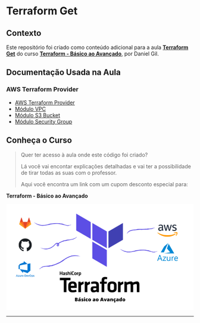 # Terraform Get

## Contexto

Este repositório foi criado como conteúdo adicional para a aula [**Terraform Get**](https://www.udemy.com/course/terraform-do-basico-ao-avancado/learn/lecture/40339432#overview) do curso [**Terraform - Básico ao Avançado**](https://www.udemy.com/course/terraform-do-basico-ao-avancado/?couponCode=TERRAFORM_MAR24), por Daniel Gil.

## Documentação Usada na Aula

### AWS Terraform Provider

- [AWS Terraform Provider](https://registry.terraform.io/providers/hashicorp/aws/latest/docs)
- [Módulo VPC](https://registry.terraform.io/modules/terraform-aws-modules/vpc/aws/2.10.0)
- [Módulo S3 Bucket](https://registry.terraform.io/modules/terraform-aws-modules/s3-bucket/aws/3.8.2)
- [Módulo Security Group](https://registry.terraform.io/modules/terraform-aws-modules/security-group/aws/4.17.1)

## Conheça o Curso

> Quer ter acesso à aula onde este código foi criado?
>
> Lá você vai encontar explicações detalhadas e vai ter a possibilidade de tirar todas as suas com o professor.
>
> Aqui você encontra um link com um cupom desconto especial para:

**Terraform - Básico ao Avançado**

[![Terraform - Básico ao Avançado](../curso-terraform.png)](https://www.udemy.com/course/terraform-do-basico-ao-avancado/?couponCode=TERRAFORM_MAR24)

---
